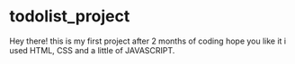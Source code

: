 # todolist_project
Hey there! this is my first project after 2 months of coding hope you like it
i used HTML, CSS and a little of JAVASCRIPT.

